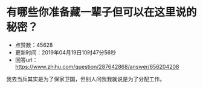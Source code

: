 # 有哪些你准备藏一辈子但可以在这里说的秘密？
- 点赞数：45628
- 更新时间：2019年04月19日10时47分56秒
- 回答url：https://www.zhihu.com/question/287642868/answer/656204208
<body>
 <p data-pid="LFoelzkf">我去当兵其实是为了保家卫国，但别人问我我就说是为了分配工作。</p>
</body>